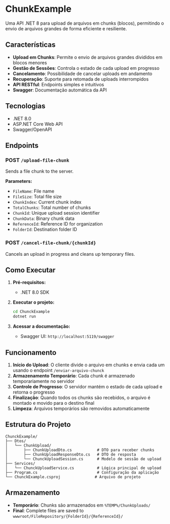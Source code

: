 # ChunkExample

Uma API .NET 8 para upload de arquivos em chunks (blocos), permitindo o envio de arquivos grandes de forma eficiente e resiliente.

## Características

- **Upload em Chunks**: Permite o envio de arquivos grandes divididos em blocos menores
- **Gestão de Sessões**: Controla o estado de cada upload em progresso
- **Cancelamento**: Possibilidade de cancelar uploads em andamento
- **Recuperação**: Suporte para retomada de uploads interrompidos
- **API RESTful**: Endpoints simples e intuitivos
- **Swagger**: Documentação automática da API

## Tecnologias

- .NET 8.0
- ASP.NET Core Web API
- Swagger/OpenAPI

## Endpoints

### POST `/upload-file-chunk`
Sends a file chunk to the server.

**Parameters:**
- `FileName`: File name
- `FileSize`: Total file size
- `ChunkIndex`: Current chunk index
- `TotalChunks`: Total number of chunks
- `ChunkId`: Unique upload session identifier
- `ChunkData`: Binary chunk data
- `ReferenceId`: Reference ID for organization
- `FolderId`: Destination folder ID

### POST `/cancel-file-chunk/{chunkId}`
Cancels an upload in progress and cleans up temporary files.

## Como Executar

1. **Pré-requisitos:**
   - .NET 8.0 SDK

2. **Executar o projeto:**
   ```bash
   cd ChunckExample
   dotnet run
   ```

3. **Acessar a documentação:**
   - Swagger UI: `http://localhost:5119/swagger`

## Funcionamento

1. **Início do Upload**: O cliente divide o arquivo em chunks e envia cada um usando o endpoint `/enviar-arquivo-chunck`
2. **Armazenamento Temporário**: Cada chunk é armazenado temporariamente no servidor
3. **Controle de Progresso**: O servidor mantém o estado de cada upload e retorna o progresso
4. **Finalização**: Quando todos os chunks são recebidos, o arquivo é montado e movido para o destino final
5. **Limpeza**: Arquivos temporários são removidos automaticamente

## Estrutura do Projeto

```
ChunckExample/
├── Dtos/
│   └── ChunkUpload/
│       ├── ChunkUploadDto.cs           # DTO para receber chunks
│       ├── ChunkUploadResponseDto.cs   # DTO de resposta
│       └── ChunckUploadSession.cs      # Modelo de sessão de upload
├── Services/
│   └── ChunckUploadService.cs          # Lógica principal de upload
├── Program.cs                          # Configuração da aplicação
└── ChunckExample.csproj               # Arquivo de projeto
```

## Armazenamento

- **Temporário**: Chunks são armazenados em `%TEMP%/ChunkUploads/`
- **Final**: Complete files are saved to `wwwroot/FileRepository/{FolderId}/{ReferenceId}/`